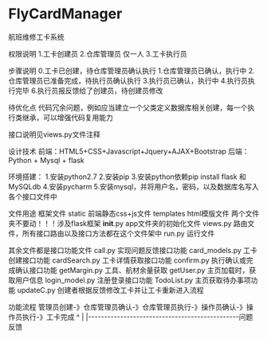 # FlyCardManager
航班维修工卡系统

权限说明
1.工卡创建员
2.仓库管理员  仅一人
3.工卡执行员

步骤说明
0.工卡已创建，待仓库管理员确认执行
1.仓库管理员已确认，执行中
2.仓库管理员已准备完成，待执行员确认执行
3.执行员已确认，执行中
4.执行员执行完毕
6.执行员报反馈给了创建员，待创建员修改


待优化点
代码冗余问题，例如应当建立一个父类定义数据库相关创建，每一个执行类继承，可以增强代码复用能力


接口说明见views.py文件注释

设计技术
前端：HTML5+CSS+Javascript+Jquery+AJAX+Bootstrap
后端：Python + Mysql + flask

环境搭建：
1.安装python2.7
2.安装pip
3.安装python依赖pip install flask 和 MySQLdb
4.安装pycharm
5.安装mysql，并将用户名，密码，以及数据库名写入各个接口文件中


文件用途
框架文件
static 前端静态css+js文件
templates html模版文件 两个文件夹不要动！！！涉及flask框架
__init__.py app文件夹的初始化文件
views.py 路由文件，所有接口路由以及接口方法都在这个文件架中
run.py 运行文件

其余文件都是接口功能文件
call.py 实现问题反馈接口功能
card_models.py 工卡创建接口功能
cardSearch.py 工卡详情获取接口功能
confirm.py 执行确认或完成确认接口功能
getMargin.py 工具、航材余量获取
getUser.py 主页加载时，获取用户信息
login_model.py 注册登录接口功能
TodoList.py 主页获取待办事项功能
updateC.py 创建者根据反馈修改工卡并让工卡重新进入流程

功能流程
管理员创建-》仓库管理员确认-》仓库管理员执行-》操作员确认-》操作员执行-》工卡完成
    ^                                                  |
    |-----------------------------------------------问题反馈

